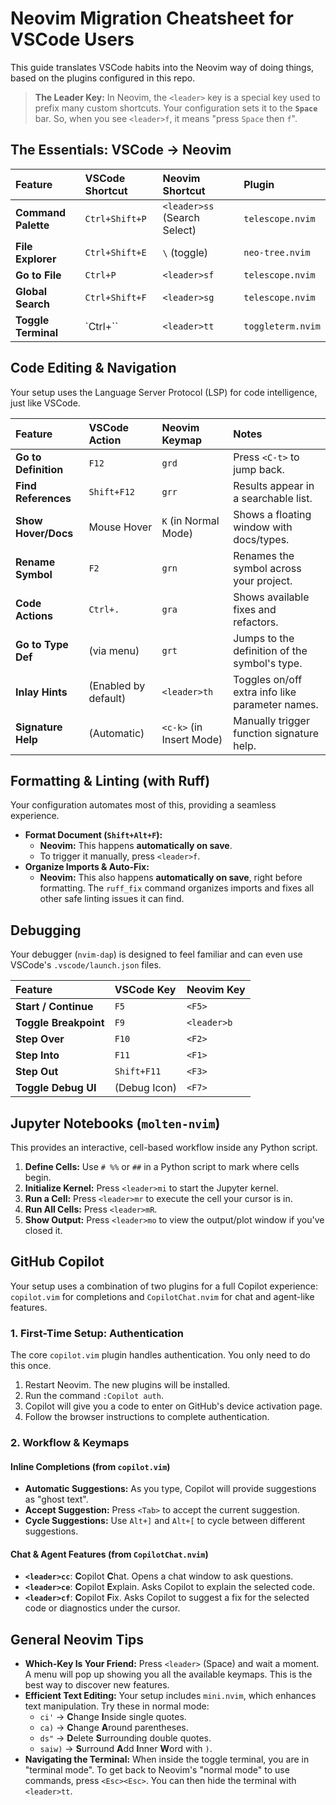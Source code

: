 # Neovim Migration Cheatsheet for VSCode Users

This guide translates VSCode habits into the Neovim way of doing things, based on the plugins configured in this repo.

> **The Leader Key:** In Neovim, the `<leader>` key is a special key used to prefix many custom shortcuts. Your configuration sets it to the **`Space`** bar. So, when you see `<leader>f`, it means "press `Space` then `f`".

## The Essentials: VSCode -> Neovim

| Feature | VSCode Shortcut | Neovim Shortcut | Plugin |
| :--- | :--- | :--- | :--- |
| **Command Palette** | `Ctrl+Shift+P` | `<leader>ss` (Search Select) | `telescope.nvim` |
| **File Explorer** | `Ctrl+Shift+E` | `\` (toggle) | `neo-tree.nvim` |
| **Go to File** | `Ctrl+P` | `<leader>sf` | `telescope.nvim` |
| **Global Search** | `Ctrl+Shift+F` | `<leader>sg` | `telescope.nvim` |
| **Toggle Terminal** | `Ctrl+\`` | `<leader>tt` | `toggleterm.nvim` |

## Code Editing & Navigation

Your setup uses the Language Server Protocol (LSP) for code intelligence, just like VSCode.

| Feature | VSCode Action | Neovim Keymap | Notes |
| :--- | :--- | :--- | :--- |
| **Go to Definition** | `F12` | `grd` | Press `<C-t>` to jump back. |
| **Find References** | `Shift+F12` | `grr` | Results appear in a searchable list. |
| **Show Hover/Docs** | Mouse Hover | `K` (in Normal Mode) | Shows a floating window with docs/types. |
| **Rename Symbol** | `F2` | `grn` | Renames the symbol across your project. |
| **Code Actions** | `Ctrl+.` | `gra` | Shows available fixes and refactors. |
| **Go to Type Def** | (via menu) | `grt` | Jumps to the definition of the symbol's type. |
| **Inlay Hints** | (Enabled by default) | `<leader>th` | Toggles on/off extra info like parameter names. |
| **Signature Help** | (Automatic) | `<c-k>` (in Insert Mode) | Manually trigger function signature help. |

## Formatting & Linting (with Ruff)

Your configuration automates most of this, providing a seamless experience.

-   **Format Document (`Shift+Alt+F`):**
    -   **Neovim:** This happens **automatically on save**.
    -   To trigger it manually, press `<leader>f`.
-   **Organize Imports & Auto-Fix:**
    -   **Neovim:** This also happens **automatically on save**, right before formatting. The `ruff_fix` command organizes imports and fixes all other safe linting issues it can find.

## Debugging

Your debugger (`nvim-dap`) is designed to feel familiar and can even use VSCode's `.vscode/launch.json` files.

| Feature | VSCode Key | Neovim Key |
| :--- | :--- | :--- |
| **Start / Continue** | `F5` | `<F5>` |
| **Toggle Breakpoint** | `F9` | `<leader>b` |
| **Step Over** | `F10` | `<F2>` |
| **Step Into** | `F11` | `<F1>` |
| **Step Out** | `Shift+F11` | `<F3>` |
| **Toggle Debug UI** | (Debug Icon) | `<F7>` |

## Jupyter Notebooks (`molten-nvim`)

This provides an interactive, cell-based workflow inside any Python script.

1.  **Define Cells:** Use `# %%` or `##` in a Python script to mark where cells begin.
2.  **Initialize Kernel:** Press `<leader>mi` to start the Jupyter kernel.
3.  **Run a Cell:** Press `<leader>mr` to execute the cell your cursor is in.
4.  **Run All Cells:** Press `<leader>mR`.
5.  **Show Output:** Press `<leader>mo` to view the output/plot window if you've closed it.

## GitHub Copilot

Your setup uses a combination of two plugins for a full Copilot experience: `copilot.vim` for completions and `CopilotChat.nvim` for chat and agent-like features.

### 1. First-Time Setup: Authentication

The core `copilot.vim` plugin handles authentication. You only need to do this once.

1.  Restart Neovim. The new plugins will be installed.
2.  Run the command `:Copilot auth`.
3.  Copilot will give you a code to enter on GitHub's device activation page.
4.  Follow the browser instructions to complete authentication.

### 2. Workflow & Keymaps

#### Inline Completions (from `copilot.vim`)

-   **Automatic Suggestions:** As you type, Copilot will provide suggestions as "ghost text".
-   **Accept Suggestion:** Press `<Tab>` to accept the current suggestion.
-   **Cycle Suggestions:** Use `Alt+]` and `Alt+[` to cycle between different suggestions.

#### Chat & Agent Features (from `CopilotChat.nvim`)

-   **`<leader>cc`**: **C**opilot **C**hat. Opens a chat window to ask questions.
-   **`<leader>ce`**: **C**opilot **E**xplain. Asks Copilot to explain the selected code.
-   **`<leader>cf`**: **C**opilot **F**ix. Asks Copilot to suggest a fix for the selected code or diagnostics under the cursor.

## General Neovim Tips

-   **Which-Key Is Your Friend:** Press `<leader>` (Space) and wait a moment. A menu will pop up showing you all the available keymaps. This is the best way to discover new features.
-   **Efficient Text Editing:** Your setup includes `mini.nvim`, which enhances text manipulation. Try these in normal mode:
    -   `ci'` -> **C**hange **I**nside single quotes.
    -   `ca)` -> **C**hange **A**round parentheses.
    -   `ds"` -> **D**elete **S**urrounding double quotes.
    -   `saiw)` -> **S**urround **A**dd **I**nner **W**ord with `)`.
-   **Navigating the Terminal:** When inside the toggle terminal, you are in "terminal mode". To get back to Neovim's "normal mode" to use commands, press `<Esc><Esc>`. You can then hide the terminal with `<leader>tt`.
